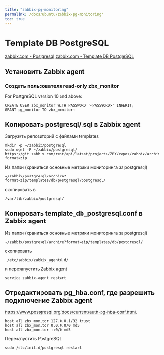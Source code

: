 ```yaml
---
title: "zabbix-pg-monitoring"
permalink: /docs/ubuntu/zabbix-pg-monitoring/
toc: true
---
```


# Template DB PostgreSQL

[zabbix.com - Postgresql](https://www.zabbix.com/integrations/postgresql)
[zabbix.com - Template DB PostgreSQL](https://git.zabbix.com/projects/ZBX/repos/zabbix/browse/templates/db/postgresql)

## Установить Zabbix agent

### Создать пользователя read-only zbx_monitor
For PostgreSQL version 10 and above:
```
CREATE USER zbx_monitor WITH PASSWORD '<PASSWORD>' INHERIT;
GRANT pg_monitor TO zbx_monitor;
```

## Копировать postgresql/.sql в Zabbix agent
Загрузить репозиторий с файлами templates
```
mkdir -p ~/zabbix/postgresql
sudo wget -P ~/zabbix/postgresql/ https://git.zabbix.com/rest/api/latest/projects/ZBX/repos/zabbix/archive?format=zip
```
Из папки (храниться основные метрики мониторинга за postgresql)
```
~/zabbix/postgresql/archive?format=zip/templates/db/postgresql/postgresql/
```
скопировать в
```
/var/lib/zabbix/postgresql/
```

## Копировать template_db_postgresql.conf в Zabbix agent
Из папки (храниться основные метрики мониторинга за postgresql)
```
~/zabbix/postgresql/archive?format=zip/templates/db/postgresql/
```
скопировать
```
 /etc/zabbix/zabbix_agentd.d/
 ```
и перезапустить Zabbix agent
```
service zabbix-agent restart
```
## Отредактировать pg_hba.conf, где разрешить подключение Zabbix agent
https://www.postgresql.org/docs/current/auth-pg-hba-conf.html.
```
host all zbx_monitor 127.0.0.1/32 trust
host all zbx_monitor 0.0.0.0/0 md5
host all zbx_monitor ::0/0 md5
```

Перезапустить PostgreSQL
```
sudo /etc/init.d/postgresql restart
```
